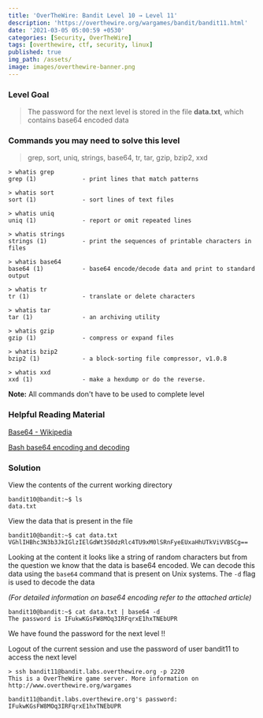 ```yaml
---
title: 'OverTheWire: Bandit Level 10 → Level 11'
description: 'https://overthewire.org/wargames/bandit/bandit11.html'
date: '2021-03-05 05:00:59 +0530'
categories: [Security, OverTheWire]
tags: [overthewire, ctf, security, linux]
published: true
img_path: /assets/
image: images/overthewire-banner.png
---
```


### Level Goal

> The password for the next level is stored in the file **data.txt**, which contains base64 encoded data

### Commands you may need to solve this level

> grep, sort, uniq, strings, base64, tr, tar, gzip, bzip2, xxd

```
> whatis grep  
grep (1)             - print lines that match patterns

> whatis sort  
sort (1)             - sort lines of text files

> whatis uniq  
uniq (1)             - report or omit repeated lines

> whatis strings  
strings (1)          - print the sequences of printable characters in files

> whatis base64  
base64 (1)           - base64 encode/decode data and print to standard output

> whatis tr  
tr (1)               - translate or delete characters

> whatis tar  
tar (1)              - an archiving utility

> whatis gzip  
gzip (1)             - compress or expand files

> whatis bzip2  
bzip2 (1)            - a block-sorting file compressor, v1.0.8

> whatis xxd  
xxd (1)              - make a hexdump or do the reverse.
```

**Note:** All commands don't have to be used to complete level

### Helpful Reading Material

[Base64 - Wikipedia](https://en.wikipedia.org/wiki/Base64)

[Bash base64 encoding and decoding](https://linuxhint.com/bash_base64_encode_decode/)

### Solution

View the contents of the current working directory

```
bandit10@bandit:~$ ls  
data.txt
```

View the data that is present in the file

```
bandit10@bandit:~$ cat data.txt  
VGhlIHBhc3N3b3JkIGlzIElGdWt3S0dzRlc4TU9xM0lSRnFyeEUxaHhUTkViVVBSCg==
```

Looking at the content it looks like a string of random characters but from the question we know that the data is base64 encoded. We can decode this data using the `base64` command that is present on Unix systems. The `-d` flag is used to decode the data

_(For detailed information on base64 encoding refer to the attached article)_

```
bandit10@bandit:~$ cat data.txt | base64 -d  
The password is IFukwKGsFW8MOq3IRFqrxE1hxTNEbUPR
```

We have found the password for the next level !!

Logout of the current session and use the password of user bandit11 to access the next level

```
> ssh bandit11@bandit.labs.overthewire.org -p 2220  
This is a OverTheWire game server. More information on http://www.overthewire.org/wargames

bandit11@bandit.labs.overthewire.org's password: IFukwKGsFW8MOq3IRFqrxE1hxTNEbUPR
```